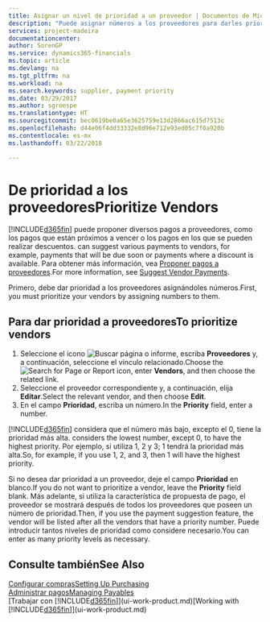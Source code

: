 ```yaml
---
title: Asignar un nivel de prioridad a un proveedor | Documentos de Microsoft
description: "Puede asignar números a los proveedores para darles prioridad y facilitar las sugerencias de pago en Finance and Operations, Business edition."
services: project-madeira
documentationcenter: 
author: SorenGP
ms.service: dynamics365-financials
ms.topic: article
ms.devlang: na
ms.tgt_pltfrm: na
ms.workload: na
ms.search.keywords: supplier, payment priority
ms.date: 03/29/2017
ms.author: sgroespe
ms.translationtype: HT
ms.sourcegitcommit: bec0619be0a65e3625759e13d2866ac615d7513c
ms.openlocfilehash: d44e06f4dd33332e8d96e712e93ed05c7f0a920b
ms.contentlocale: es-mx
ms.lasthandoff: 03/22/2018

---
```

# <a name="prioritize-vendors"></a><span data-ttu-id="e1a9b-103">De prioridad a los proveedores</span><span class="sxs-lookup"><span data-stu-id="e1a9b-103">Prioritize Vendors</span></span>
[!INCLUDE[d365fin](includes/d365fin_md.md)]<span data-ttu-id="e1a9b-104"> puede proponer diversos pagos a proveedores, como los pagos que están próximos a vencer o los pagos en los que se pueden realizar descuentos.</span><span class="sxs-lookup"><span data-stu-id="e1a9b-104"> can suggest various payments to vendors, for example, payments that will be due soon or payments where a discount is available.</span></span> <span data-ttu-id="e1a9b-105">Para obtener más información, vea [Proponer pagos a proveedores](payables-how-suggest-vendor-payments.md).</span><span class="sxs-lookup"><span data-stu-id="e1a9b-105">For more information, see [Suggest Vendor Payments](payables-how-suggest-vendor-payments.md).</span></span>

<span data-ttu-id="e1a9b-106">Primero, debe dar prioridad a los proveedores asignándoles números.</span><span class="sxs-lookup"><span data-stu-id="e1a9b-106">First, you must prioritize your vendors by assigning numbers to them.</span></span>

## <a name="to-prioritize-vendors"></a><span data-ttu-id="e1a9b-107">Para dar prioridad a proveedores</span><span class="sxs-lookup"><span data-stu-id="e1a9b-107">To prioritize vendors</span></span>
1. <span data-ttu-id="e1a9b-108">Seleccione el icono ![Buscar página o informe](media/ui-search/search_small.png "icono Buscar página o informe"), escriba **Proveedores** y, a continuación, seleccione el vínculo relacionado.</span><span class="sxs-lookup"><span data-stu-id="e1a9b-108">Choose the ![Search for Page or Report](media/ui-search/search_small.png "Search for Page or Report icon") icon, enter **Vendors**, and then choose the related link.</span></span>
2. <span data-ttu-id="e1a9b-109">Seleccione el proveedor correspondiente y, a continuación, elija **Editar**.</span><span class="sxs-lookup"><span data-stu-id="e1a9b-109">Select the relevant vendor, and then choose **Edit**.</span></span>
3. <span data-ttu-id="e1a9b-110">En el campo **Prioridad**, escriba un número.</span><span class="sxs-lookup"><span data-stu-id="e1a9b-110">In the **Priority** field, enter a number.</span></span>

[!INCLUDE[d365fin](includes/d365fin_md.md)]<span data-ttu-id="e1a9b-111"> considera que el número más bajo, excepto el 0, tiene la prioridad más alta.</span><span class="sxs-lookup"><span data-stu-id="e1a9b-111"> considers the lowest number, except 0, to have the highest priority.</span></span> <span data-ttu-id="e1a9b-112">Por ejemplo, si utiliza 1, 2 y 3; 1 tendrá la prioridad más alta.</span><span class="sxs-lookup"><span data-stu-id="e1a9b-112">So, for example, if you use 1, 2, and 3, then 1 will have the highest priority.</span></span>

<span data-ttu-id="e1a9b-113">Si no desea dar prioridad a un proveedor, deje el campo **Prioridad** en blanco.</span><span class="sxs-lookup"><span data-stu-id="e1a9b-113">If you do not want to prioritize a vendor, leave the **Priority** field blank.</span></span> <span data-ttu-id="e1a9b-114">Más adelante, si utiliza la característica de propuesta de pago, el proveedor se mostrará después de todos los proveedores que poseen un número de prioridad.</span><span class="sxs-lookup"><span data-stu-id="e1a9b-114">Then, if you use the payment suggestion feature, the vendor will be listed after all the vendors that have a priority number.</span></span> <span data-ttu-id="e1a9b-115">Puede introducir tantos niveles de prioridad como considere necesario.</span><span class="sxs-lookup"><span data-stu-id="e1a9b-115">You can enter as many priority levels as necessary.</span></span>

## <a name="see-also"></a><span data-ttu-id="e1a9b-116">Consulte también</span><span class="sxs-lookup"><span data-stu-id="e1a9b-116">See Also</span></span>
[<span data-ttu-id="e1a9b-117">Configurar compras</span><span class="sxs-lookup"><span data-stu-id="e1a9b-117">Setting Up Purchasing</span></span>](purchasing-setup-purchasing.md)  
[<span data-ttu-id="e1a9b-118">Administrar pagos</span><span class="sxs-lookup"><span data-stu-id="e1a9b-118">Managing Payables</span></span>](payables-manage-payables.md)  
<span data-ttu-id="e1a9b-119">[Trabajar con [!INCLUDE[d365fin](includes/d365fin_md.md)]](ui-work-product.md)</span><span class="sxs-lookup"><span data-stu-id="e1a9b-119">[Working with [!INCLUDE[d365fin](includes/d365fin_md.md)]](ui-work-product.md)</span></span>


